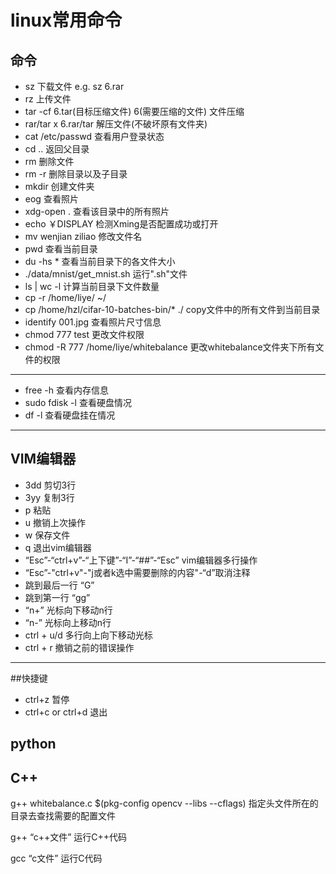 
# linux常用命令

## 命令
- sz 下载文件  e.g. sz  6.rar
- rz 上传文件 
- tar -cf 6.tar(目标压缩文件)  6(需要压缩的文件)  文件压缩
- rar/tar x 6.rar/tar  解压文件(不破坏原有文件夹)
- cat /etc/passwd  查看用户登录状态
- cd .. 返回父目录
- rm  删除文件
- rm -r  删除目录以及子目录
- mkdir  创建文件夹
- eog  查看照片
- xdg-open .   查看该目录中的所有照片
- echo  ￥DISPLAY  检测Xming是否配置成功或打开
- mv  wenjian  ziliao  修改文件名
- pwd 查看当前目录
- du -hs *  查看当前目录下的各文件大小
- ./data/mnist/get_mnist.sh  运行".sh"文件
- ls | wc -l     计算当前目录下文件数量
- cp -r /home/liye/    ~/
-  cp /home/hzl/cifar-10-batches-bin/* ./  copy文件中的所有文件到当前目录
- identify  001.jpg  查看照片尺寸信息
- chmod 777 test   更改文件权限
- chmod -R 777 /home/liye/whitebalance  更改whitebalance文件夹下所有文件的权限
****

- free -h    查看内存信息
- sudo fdisk -l 查看硬盘情况
- df -l 查看硬盘挂在情况


****

## VIM编辑器
- 3dd  剪切3行
- 3yy   复制3行
- p       粘贴
- u       撤销上次操作
- w      保存文件
- q       退出vim编辑器
- “Esc”-“ctrl+v”-“上下键”-“I”-“##”-“Esc” vim编辑器多行操作
- “Esc”-"ctrl+v"-"j或者k选中需要删除的内容"-“d”取消注释
- 跳到最后一行 “G”
- 跳到第一行  “gg”
- “n+” 光标向下移动n行
- “n-”  光标向上移动n行
- ctrl + u/d  多行向上向下移动光标
- ctrl + r 撤销之前的错误操作

****

##快捷键
- ctrl+z  暂停
- ctrl+c  or  ctrl+d  退出

## python



## C++
g++ whitebalance.c $(pkg-config opencv --libs --cflags)
指定头文件所在的目录去查找需要的配置文件

g++  “c++文件” 运行C++代码

gcc   “c文件”      运行C代码
